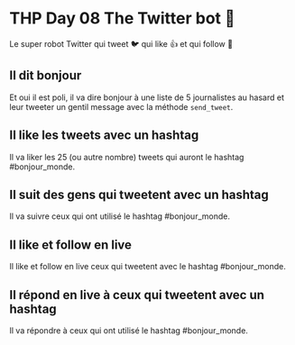 # THP Day 08 The Twitter bot 🤖

Le super robot Twitter qui tweet 🐦 qui like 👍 et qui follow 🤖

## Il dit bonjour

Et oui il est poli, il va dire bonjour à une liste de 5 journalistes au hasard et leur tweeter un gentil message avec la méthode `send_tweet`.

## Il like les tweets avec un hashtag

Il va liker les 25 (ou autre nombre) tweets qui auront le hashtag #bonjour_monde.

## Il suit des gens qui tweetent avec un hashtag

Il va suivre ceux qui ont utilisé le hashtag #bonjour_monde.

## Il like et follow en live

Il like et follow en live ceux qui tweetent avec le hashtag #bonjour_monde.

## Il répond en live à ceux qui tweetent avec un hashtag

Il va répondre à ceux qui ont utilisé le hashtag #bonjour_monde.
